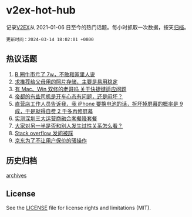 # v2ex-hot-hub

 记录[V2EX](https://www.v2ex.com/)从 2021-01-06 日至今的热门话题。每小时抓取一次数据，按天[归档](archives)。

`更新时间：2024-03-14 18:02:01 +0800`

## 热议话题

1. [B 圈牛市亏了 7w，不敢和家里人说](https://www.v2ex.com/t/1023489)
1. [求推荐给父母用的照片存储，主要是易用稳定](https://www.v2ex.com/t/1023462)
1. [有 Mac、Win 双修的老哥吗 关于快捷键适应问题](https://www.v2ex.com/t/1023495)
1. [帝都的有些司机是开车心态有问题，还是闷坏？](https://www.v2ex.com/t/1023485)
1. [直营店工作人员告诉我，我 iPhone 要换电池的话，拆坏掉屏幕的概率是 9 成，于是就得自费 2 千多再修屏幕](https://www.v2ex.com/t/1023392)
1. [实测深圳三大运营商融合套餐降套餐](https://www.v2ex.com/t/1023369)
1. [大家对另一半是否和别人发生过性关系怎么看？](https://www.v2ex.com/t/1023675)
1. [Stack overflow 发问被踩](https://www.v2ex.com/t/1023386)
1. [京东为了不让用户保价的骚操作](https://www.v2ex.com/t/1023544)

## 历史归档

[archives](archives)

## License

See the [LICENSE](LICENSE) file for license rights and limitations (MIT).
